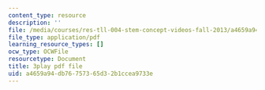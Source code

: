 ```yaml
---
content_type: resource
description: ''
file: /media/courses/res-tll-004-stem-concept-videos-fall-2013/a4659a94db76757365d32b1ccea9733e_IOcrHOc23N4.pdf
file_type: application/pdf
learning_resource_types: []
ocw_type: OCWFile
resourcetype: Document
title: 3play pdf file
uid: a4659a94-db76-7573-65d3-2b1ccea9733e
---
```

